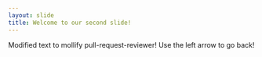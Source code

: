 ```yaml
---
layout: slide
title: Welcome to our second slide!
---
```

Modified text to mollify pull-request-reviewer!
Use the left arrow to go back!
